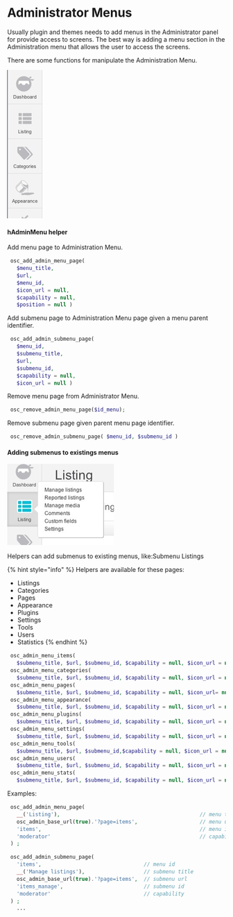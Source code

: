 # Administrator Menus

Usually plugin and themes needs to add menus in the Administrator panel for provide access to screens. The best way is adding a menu section in the Administration menu that allows the user to access the screens.

There are some functions for manipulate the Administration Menu.

![Admin Menu](../../.gitbook/assets/AdminMenu.jpg)

#### hAdminMenu helper

Add menu page to Administration Menu.

```php
 osc_add_admin_menu_page( 
   $menu_title, 
   $url,
   $menu_id,
   $icon_url = null, 
   $capability = null,
   $position = null )
```

Add submenu page to Administration Menu page given a menu parent identifier.

```php
 osc_add_admin_submenu_page( 
   $menu_id, 
   $submenu_title, 
   $url, 
   $submenu_id, 
   $capability = null, 
   $icon_url = null )
```

Remove menu page from Administrator Menu.

```php
 osc_remove_admin_menu_page($id_menu);
```

Remove submenu page given parent menu page identifier.

```php
 osc_remove_admin_submenu_page( $menu_id, $submenu_id )
```

#### Adding submenus to existings menus

![](../../.gitbook/assets/MenuSubmenu.jpg)

Helpers can add submenus to existing menus, like:Submenu Listings

{% hint style="info" %}
Helpers are available for these pages:&#x20;

* Listings
* Categories
* Pages
* Appearance
* Plugins
* Settings
* Tools
* Users
* Statistics
{% endhint %}

```php
 osc_admin_menu_items( 
   $submenu_title, $url, $submenu_id, $capability = null, $icon_url = null )
 osc_admin_menu_categories( 
   $submenu_title, $url, $submenu_id, $capability = null, $icon_url = null )
 osc_admin_menu_pages( 
   $submenu_title, $url, $submenu_id, $capability = null, $icon_url= null)
 osc_admin_menu_appearance( 
   $submenu_title, $url, $submenu_id, $capability = null, $icon_url = null )
 osc_admin_menu_plugins( 
   $submenu_title, $url, $submenu_id, $capability = null, $icon_url = null )
 osc_admin_menu_settings( 
   $submenu_title, $url, $submenu_id, $capability = null, $icon_url = null )
 osc_admin_menu_tools( 
   $submenu_title, $url, $submenu_id,$capability = null, $icon_url = null )
 osc_admin_menu_users( 
   $submenu_title, $url, $submenu_id, $capability = null, $icon_url = null )
 osc_admin_menu_stats( 
   $submenu_title, $url, $submenu_id, $capability = null, $icon_url = null )
```

Examples:

```php
 osc_add_admin_menu_page( 
   __('Listing'),                                             // menu title
   osc_admin_base_url(true).'?page=items',                    // menu url
   'items',                                                   // menu id
   'moderator'                                                // capability
 ) ; 
```

```php
 osc_add_admin_submenu_page( 
   'items',                                 // menu id
   __('Manage listings'),                   // submenu title   
   osc_admin_base_url(true).'?page=items',  // submenu url
   'items_manage',                          // submenu id
   'moderator'                              // capability
 ) ;
   ...
```
